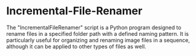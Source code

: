 # Incremental-File-Renamer
The "IncrementalFileRenamer" script is a Python program designed to rename files in a specified folder path with a defined naming pattern. It is particularly useful for organizing and renaming image files in a sequence, although it can be applied to other types of files as well.
